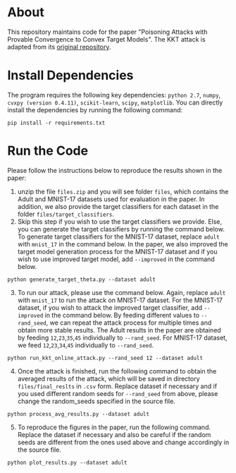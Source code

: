 # About
This repository maintains code for the paper "Poisoning Attacks with Provable Convergence to Convex Target Models". The KKT attack is adapted from its [original repository](https://github.com/kohpangwei/data-poisoning-journal-release).
# Install Dependencies
The program requires the following key dependencies:
`python 2.7`, `numpy`, `cvxpy (version 0.4.11)`, `scikit-learn`, `scipy`, `matplotlib`. You can directly install the dependencies by running the following command:
```
pip install -r requirements.txt
```

# Run the Code
Please follow the instructions below to reproduce the results shown in the paper:
1. unzip the file `files.zip` and you will see folder `files`, which contains the Adult and MNIST-17 datasets used for evaluation in the paper. In addition, we also provide the target classifiers for each dataset in the folder `files/target_classifiers`.
2. Skip this step if you wish to use the target classifiers we provide. Else, you can generate the target classifiers by running the command below. To generate target classifiers for the MNIST-17 dataset, replace `adult` with `mnist_17` in the command below. In the paper, we also improved the target model generation process for the MNIST-17 dataset and if you wish to use improved target model, add `--improved` in the command below.
```
python generate_target_theta.py --dataset adult
```

3. To run our attack, please use the command below. Again, replace `adult` with `mnist_17` to run the attack on MNIST-17 dataset. For the MNIST-17 dataset, if you wish to attack the improved target classifier, add `--improved` in the command below. By feeding different values to `--rand_seed`, we can repeat the attack process for multiple times and obtain more stable results. The Adult results in the paper are obtained by feeding `12`,`23`,`35`,`45` individually to `--rand_seed`. For MNIST-17 dataset, we feed `12`,`23`,`34`,`45` individually to `--rand_seed`.
```
python run_kkt_online_attack.py --rand_seed 12 --dataset adult
```

4. Once the attack is finished, run the following command to obtain the averaged results of the attack, which will be saved in directory `files/final_reslts` in `.csv` form. Replace dataset if necessary and if you used different random seeds for `--rand_seed` from above, please change the random_seeds specified in the source file.
```
python process_avg_results.py --dataset adult
```


5. To reproduce the figures in the paper, run the following command. Replace the dataset if necessary and also be careful if the random seeds are different from the ones used above and change accordingly in the source file. 
```
python plot_results.py --dataset adult
```

